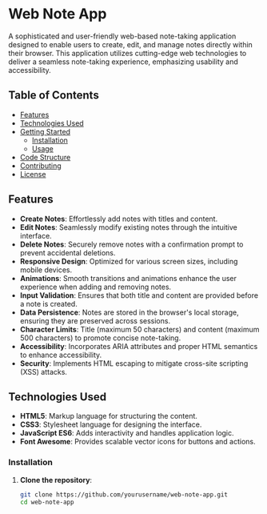 # Web Note App

A sophisticated and user-friendly web-based note-taking application designed to enable users to create, edit, and manage notes directly within their browser. This application utilizes cutting-edge web technologies to deliver a seamless note-taking experience, emphasizing usability and accessibility.

## Table of Contents

- [Features](#features)
- [Technologies Used](#technologies-used)
- [Getting Started](#getting-started)
    - [Installation](#installation)
    - [Usage](#usage)
- [Code Structure](#code-structure)
- [Contributing](#contributing)
- [License](#license)

## Features

- **Create Notes**: Effortlessly add notes with titles and content.
- **Edit Notes**: Seamlessly modify existing notes through the intuitive interface.
- **Delete Notes**: Securely remove notes with a confirmation prompt to prevent accidental deletions.
- **Responsive Design**: Optimized for various screen sizes, including mobile devices.
- **Animations**: Smooth transitions and animations enhance the user experience when adding and removing notes.
- **Input Validation**: Ensures that both title and content are provided before a note is created.
- **Data Persistence**: Notes are stored in the browser's local storage, ensuring they are preserved across sessions.
- **Character Limits**: Title (maximum 50 characters) and content (maximum 500 characters) to promote concise note-taking.
- **Accessibility**: Incorporates ARIA attributes and proper HTML semantics to enhance accessibility.
- **Security**: Implements HTML escaping to mitigate cross-site scripting (XSS) attacks.

## Technologies Used

- **HTML5**: Markup language for structuring the content.
- **CSS3**: Stylesheet language for designing the interface.
- **JavaScript ES6**: Adds interactivity and handles application logic.
- **Font Awesome**: Provides scalable vector icons for buttons and actions.

### Installation

1. **Clone the repository**:
     ```bash
     git clone https://github.com/yourusername/web-note-app.git
     cd web-note-app